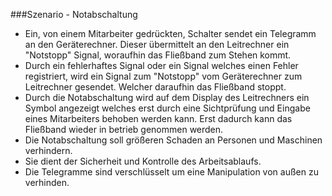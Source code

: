 ###Szenario - Notabschaltung 
- Ein, von einem Mitarbeiter gedrückten, Schalter sendet ein Telegramm an den Geräterechner. Dieser übermittelt an den Leitrechner ein "Notstopp" Signal, woraufhin das Fließband zum Stehen kommt.
- Durch ein fehlerhaftes Signal oder ein Signal welches einen Fehler registriert, wird ein Signal zum "Notstopp" vom Geräterechner zum Leitrechner gesendet. Welcher daraufhin das Fließband stoppt.
- Durch die Notabschaltung wird auf dem Display des Leitrechners ein Symbol angezeigt welches erst durch eine Sichtprüfung und Eingabe eines Mitarbeiters behoben werden kann. Erst dadurch kann das Fließband wieder in betrieb genommen werden.
- Die Notabschaltung soll größeren Schaden an Personen und Maschinen verhindern.
- Sie dient der Sicherheit und Kontrolle des Arbeitsablaufs.
- Die Telegramme sind verschlüsselt um eine Manipulation von außen zu verhinden. 
